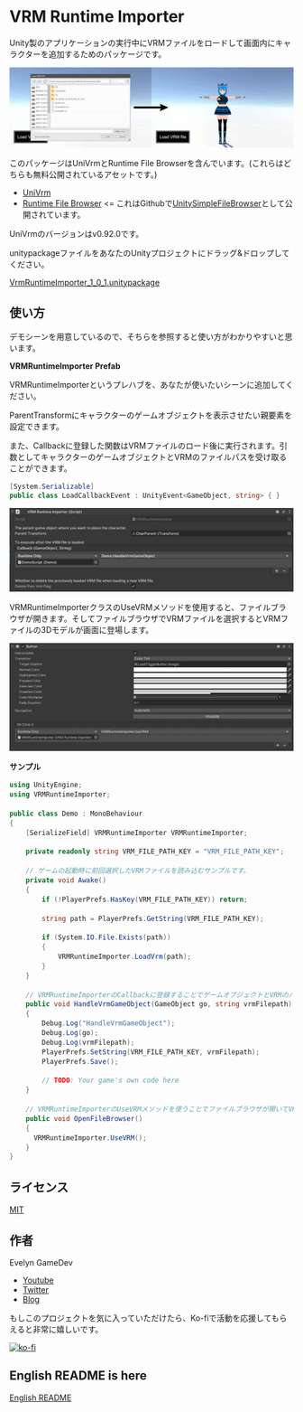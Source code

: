 # VRM Runtime Importer

Unity製のアプリケーションの実行中にVRMファイルをロードして画面内にキャラクターを追加するためのパッケージです。

![demo scene](./Doc/demo.jpeg)

このパッケージはUniVrmとRuntime File Browserを含んでいます。(これらはどちらも無料公開されているアセットです。)

* [UniVrm](https://github.com/vrm-c/UniVRM)
* [Runtime File Browser](https://assetstore.unity.com/packages/tools/gui/runtime-file-browser-113006?aid=1011liAjm) <= これはGithubで[UnitySimpleFileBrowser](https://github.com/yasirkula/UnitySimpleFileBrowser)として公開されています。

UniVrmのバージョンはv0.92.0です。

unitypackageファイルをあなたのUnityプロジェクトにドラッグ&ドロップしてください。

[VrmRuntimeImporter_1_0_1.unitypackage](https://github.com/EvelynGameDev/VRMRuntimeImporter/releases/)

## 使い方

<!-- 以下の[Youtube動画](http://www.youtube.com/watch?v=)にて使い方を詳しく解説しています。 -->

<!-- [![Animate Vroid 3D model in Unity's URP (Universal Render Pipeline) & Mixamo](https://img.youtube.com/vi/QSpa_vyYA1Q/0.jpg)](http://www.youtube.com/watch?v=QSpa_vyYA1Q) -->

デモシーンを用意しているので、そちらを参照すると使い方がわかりやすいと思います。

__VRMRuntimeImporter Prefab__

VRMRuntimeImporterというプレハブを、あなたが使いたいシーンに追加してください。

ParentTransformにキャラクターのゲームオブジェクトを表示させたい親要素を設定できます。

また、Callbackに登録した関数はVRMファイルのロード後に実行されます。引数としてキャラクターのゲームオブジェクトとVRMのファイルパスを受け取ることができます。

```cs
[System.Serializable]
public class LoadCallbackEvent : UnityEvent<GameObject, string> { }
```

![inspector of VRMRuntimeImporter Prefab](./Doc/usage_1.jpeg)

VRMRuntimeImporterクラスのUseVRMメソッドを使用すると、ファイルブラウザが開きます。そしてファイルブラウザでVRMファイルを選択するとVRMファイルの3Dモデルが画面に登場します。

![button](./Doc/usage_2.jpeg)

__サンプル__

```cs
using UnityEngine;
using VRMRuntimeImporter;

public class Demo : MonoBehaviour
{
    [SerializeField] VRMRuntimeImporter VRMRuntimeImporter;

    private readonly string VRM_FILE_PATH_KEY = "VRM_FILE_PATH_KEY";

    // ゲームの起動時に前回選択したVRMファイルを読み込むサンプルです。
    private void Awake()
    {
        if (!PlayerPrefs.HasKey(VRM_FILE_PATH_KEY)) return;

        string path = PlayerPrefs.GetString(VRM_FILE_PATH_KEY);

        if (System.IO.File.Exists(path))
        {
            VRMRuntimeImporter.LoadVrm(path);
        }
    }

    // VRMRuntimeImporterのCallbackに登録することでゲームオブジェクトとVRMのパスを受け取れます。
    public void HandleVrmGameObject(GameObject go, string vrmFilepath)
    {
        Debug.Log("HandleVrmGameObject");
        Debug.Log(go);
        Debug.Log(vrmFilepath);
        PlayerPrefs.SetString(VRM_FILE_PATH_KEY, vrmFilepath);
        PlayerPrefs.Save();

        // TODO: Your game's own code here
    }

    // VRMRuntimeImporterのUseVRMメソッドを使うことでファイルブラウザが開いてVRMを選択できます。VRMファイルが選択された場合はロード処理が実行されます。
    public void OpenFileBrowser()
    {
      VRMRuntimeImporter.UseVRM();
    }
}
```

## ライセンス

[MIT](./Doc/LICENSE.txt)

## 作者

Evelyn GameDev

* [Youtube](https://www.youtube.com/c/EvelynGameDev)
* [Twitter](https://twitter.com/EvelynSoloDev)
* [Blog](https://gamedev.soarhap.com/)

もしこのプロジェクトを気に入っていただけたら、Ko-fiで活動を応援してもらえると非常に嬉しいです。

[![ko-fi](https://ko-fi.com/img/githubbutton_sm.svg)](https://ko-fi.com/S6S52PWUR)

## English README is here

[English README](./README.md)
